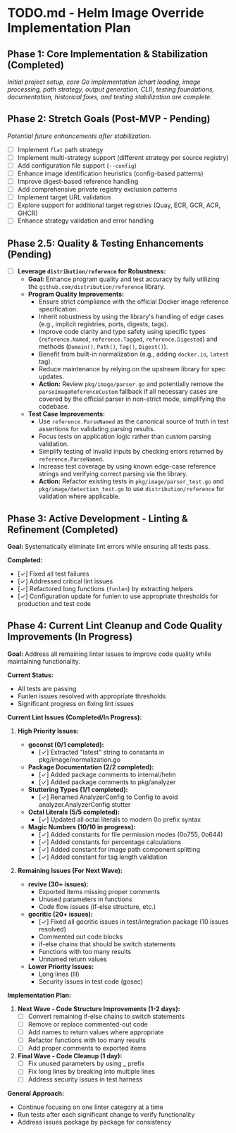 # TODO.md - Helm Image Override Implementation Plan

## Phase 1: Core Implementation & Stabilization (Completed)
*Initial project setup, core Go implementation (chart loading, image processing, path strategy, output generation, CLI), testing foundations, documentation, historical fixes, and testing stabilization are complete.*

## Phase 2: Stretch Goals (Post-MVP - Pending)
*Potential future enhancements after stabilization.*
- [ ] Implement `flat` path strategy
- [ ] Implement multi-strategy support (different strategy per source registry)
- [ ] Add configuration file support (`--config`)
- [ ] Enhance image identification heuristics (config-based patterns)
- [ ] Improve digest-based reference handling
- [ ] Add comprehensive private registry exclusion patterns
- [ ] Implement target URL validation
- [ ] Explore support for additional target registries (Quay, ECR, GCR, ACR, GHCR)
- [ ] Enhance strategy validation and error handling

## Phase 2.5: Quality & Testing Enhancements (Pending)
- [ ] **Leverage `distribution/reference` for Robustness:**
    - **Goal:** Enhance program quality and test accuracy by fully utilizing the `github.com/distribution/reference` library.
    - **Program Quality Improvements:**
        - Ensure strict compliance with the official Docker image reference specification.
        - Inherit robustness by using the library's handling of edge cases (e.g., implicit registries, ports, digests, tags).
        - Improve code clarity and type safety using specific types (`reference.Named`, `reference.Tagged`, `reference.Digested`) and methods (`Domain()`, `Path()`, `Tag()`, `Digest()`).
        - Benefit from built-in normalization (e.g., adding `docker.io`, `latest` tag).
        - Reduce maintenance by relying on the upstream library for spec updates.
        - **Action:** Review `pkg/image/parser.go` and potentially remove the `parseImageReferenceCustom` fallback if all necessary cases are covered by the official parser in non-strict mode, simplifying the codebase.
    - **Test Case Improvements:**
        - Use `reference.ParseNamed` as the canonical source of truth in test assertions for validating parsing results.
        - Focus tests on application logic rather than custom parsing validation.
        - Simplify testing of invalid inputs by checking errors returned by `reference.ParseNamed`.
        - Increase test coverage by using known edge-case reference strings and verifying correct parsing via the library.
        - **Action:** Refactor existing tests in `pkg/image/parser_test.go` and `pkg/image/detection_test.go` to use `distribution/reference` for validation where applicable.

## Phase 3: Active Development - Linting & Refinement (Completed)

**Goal:** Systematically eliminate lint errors while ensuring all tests pass.

**Completed:**
- [✓] Fixed all test failures
- [✓] Addressed critical lint issues
- [✓] Refactored long functions (`funlen`) by extracting helpers
- [✓] Configuration update for funlen to use appropriate thresholds for production and test code

## Phase 4: Current Lint Cleanup and Code Quality Improvements (In Progress)

**Goal:** Address all remaining linter issues to improve code quality while maintaining functionality.

**Current Status:**
- All tests are passing
- Funlen issues resolved with appropriate thresholds
- Significant progress on fixing lint issues

**Current Lint Issues (Completed/In Progress):**
1. **High Priority Issues:**
   - **goconst (0/1 completed):**
     - [✓] Extracted "latest" string to constants in pkg/image/normalization.go
   - **Package Documentation (2/2 completed):**
     - [✓] Added package comments to internal/helm
     - [✓] Added package comments to pkg/analyzer
   - **Stuttering Types (1/1 completed):**
     - [✓] Renamed AnalyzerConfig to Config to avoid analyzer.AnalyzerConfig stutter 
   - **Octal Literals (5/5 completed):**
     - [✓] Updated all octal literals to modern 0o prefix syntax
   - **Magic Numbers (10/10 in progress):**
     - [✓] Added constants for file permission modes (0o755, 0o644)
     - [✓] Added constants for percentage calculations
     - [✓] Added constant for image path component splitting
     - [✓] Added constant for tag length validation

2. **Remaining Issues (For Next Wave):**
   - **revive (30+ issues):** 
     - Exported items missing proper comments
     - Unused parameters in functions
     - Code flow issues (if-else structure, etc.)
   - **gocritic (20+ issues):**
     - [✓] Fixed all gocritic issues in test/integration package (10 issues resolved)
     - Commented out code blocks
     - if-else chains that should be switch statements
     - Functions with too many results
     - Unnamed return values
   - **Lower Priority Issues:** 
     - Long lines (lll)
     - Security issues in test code (gosec)

**Implementation Plan:**

1. **Next Wave - Code Structure Improvements (1-2 days):**
   - [ ] Convert remaining if-else chains to switch statements
   - [ ] Remove or replace commented-out code
   - [ ] Add names to return values where appropriate
   - [ ] Refactor functions with too many results
   - [ ] Add proper comments to exported items

2. **Final Wave - Code Cleanup (1 day):**
   - [ ] Fix unused parameters by using _ prefix
   - [ ] Fix long lines by breaking into multiple lines
   - [ ] Address security issues in test harness

**General Approach:**
- Continue focusing on one linter category at a time 
- Run tests after each significant change to verify functionality
- Address issues package by package for consistency